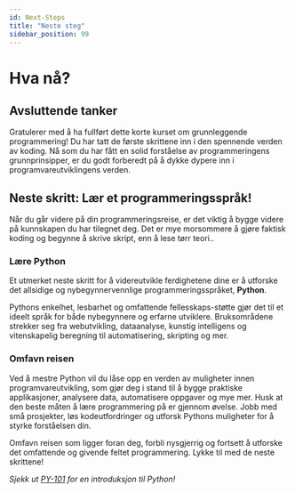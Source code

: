 ```yaml
---
id: Next-Steps
title: "Neste steg"
sidebar_position: 99
---
```


# Hva nå?

## Avsluttende tanker
Gratulerer med å ha fullført dette korte kurset om grunnleggende programmering! Du har tatt de første skrittene inn i den spennende verden av koding. Nå som du har fått en solid forståelse av programmeringens grunnprinsipper, er du godt forberedt på å dykke dypere inn i programvareutviklingens verden.

## Neste skritt: Lær et programmeringsspråk!
Når du går videre på din programmeringsreise, er det viktig å bygge videre på kunnskapen du har tilegnet deg. Det er mye morsommere å gjøre faktisk koding og begynne å skrive skript, enn å lese tørr teori..

### Lære Python
Et utmerket neste skritt for å videreutvikle ferdighetene dine er å utforske det allsidige og nybegynnervennlige programmeringsspråket, **Python**.

Pythons enkelhet, lesbarhet og omfattende fellesskaps-støtte gjør det til et ideelt språk for både nybegynnere og erfarne utviklere. Bruksområdene strekker seg fra webutvikling, dataanalyse, kunstig intelligens og vitenskapelig beregning til automatisering, skripting og mer.

### Omfavn reisen
Ved å mestre Python vil du låse opp en verden av muligheter innen programvareutvikling, som gjør deg i stand til å bygge praktiske applikasjoner, analysere data, automatisere oppgaver og mye mer. Husk at den beste måten å lære programmering på er gjennom øvelse. Jobb med små prosjekter, løs kodeutfordringer og utforsk Pythons muligheter for å styrke forståelsen din.

Omfavn reisen som ligger foran deg, forbli nysgjerrig og fortsett å utforske det omfattende og givende feltet programmering. Lykke til med de neste skrittene!

*Sjekk ut [PY-101](../PY-101/00_Intro.md) for en introduksjon til Python!*